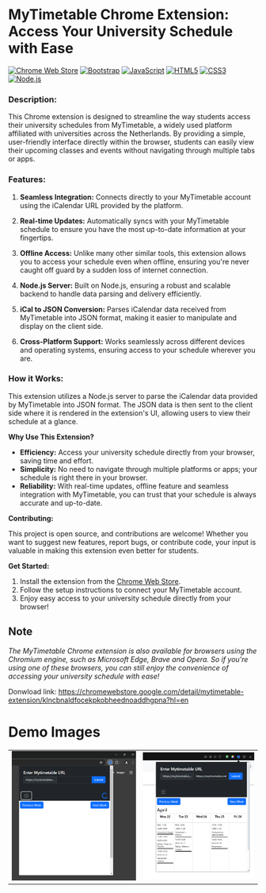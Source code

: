 # MyTimetable Chrome Extension: Access Your University Schedule with Ease
[![Chrome Web Store](https://img.shields.io/chrome-web-store/v/klncbnaldfocekpkobheednoaddhgpna?label=Chrome%20Web%20Store&style=for-the-badge&logo=google-chrome&logoColor=white)](https://chrome.google.com/webstore/detail/klncbnaldfocekpkobheednoaddhgpna) [![Bootstrap](https://img.shields.io/badge/Frontend-Bootstrap-7952B3?style=for-the-badge&logo=bootstrap&logoColor=white)](https://getbootstrap.com/) [![JavaScript](https://img.shields.io/badge/Frontend-JavaScript-yellow?style=for-the-badge&logo=javascript&logoColor=white)](https://developer.mozilla.org/en-US/docs/Web/JavaScript) [![HTML5](https://img.shields.io/badge/Frontend-HTML5-orange?style=for-the-badge&logo=html5&logoColor=white)](https://developer.mozilla.org/en-US/docs/Web/HTML) [![CSS3](https://img.shields.io/badge/Frontend-CSS3-blue?style=for-the-badge&logo=css3&logoColor=white)](https://developer.mozilla.org/en-US/docs/Web/CSS) [![Node.js](https://img.shields.io/badge/Backend-Node.js-green?style=for-the-badge&logo=node.js&logoColor=white)](https://nodejs.org/)


### **Description:**

This Chrome extension is designed to streamline the way students access their university schedules from MyTimetable, a widely used platform affiliated with universities across the Netherlands. By providing a simple, user-friendly interface directly within the browser, students can easily view their upcoming classes and events without navigating through multiple tabs or apps.

### **Features:**

1. **Seamless Integration:** Connects directly to your MyTimetable account using the iCalendar URL provided by the platform.

2. **Real-time Updates:** Automatically syncs with your MyTimetable schedule to ensure you have the most up-to-date information at your fingertips.

3. **Offline Access:** Unlike many other similar tools, this extension allows you to access your schedule even when offline, ensuring you're never caught off guard by a sudden loss of internet connection. 

4. **Node.js Server:** Built on Node.js, ensuring a robust and scalable backend to handle data parsing and delivery efficiently.

5. **iCal to JSON Conversion:** Parses iCalendar data received from MyTimetable into JSON format, making it easier to manipulate and display on the client side.

6. **Cross-Platform Support:** Works seamlessly across different devices and operating systems, ensuring access to your schedule wherever you are.

### **How it Works:**

This extension utilizes a Node.js server to parse the iCalendar data provided by MyTimetable into JSON format. The JSON data is then sent to the client side where it is rendered in the extension's UI, allowing users to view their schedule at a glance.

**Why Use This Extension?**

- **Efficiency:** Access your university schedule directly from your browser, saving time and effort.
- **Simplicity:** No need to navigate through multiple platforms or apps; your schedule is right there in your browser.
- **Reliability:** With real-time updates, offline feature and seamless integration with MyTimetable, you can trust that your schedule is always accurate and up-to-date.

**Contributing:**

This project is open source, and contributions are welcome! Whether you want to suggest new features, report bugs, or contribute code, your input is valuable in making this extension even better for students.

**Get Started:**

1. Install the extension from the [Chrome Web Store](https://chromewebstore.google.com/detail/mytimetable-extension/klncbnaldfocekpkobheednoaddhgpna?hl=en ).
2. Follow the setup instructions to connect your MyTimetable account.
3. Enjoy easy access to your university schedule directly from your browser!



## Note
*The MyTimetable Chrome extension is also available for browsers using the Chromium engine, such as Microsoft Edge, Brave and Opera. So if you're using one of these browsers, you can still enjoy the convenience of accessing your university schedule with ease!*

Donwload link:
https://chromewebstore.google.com/detail/mytimetable-extension/klncbnaldfocekpkobheednoaddhgpna?hl=en

#  Demo Images 

|         |          |
|:--------------------------:|:--------------------------:|
| ![Solarized Dark](images/demo2.png)  |  ![Solarized Ocean](images/demo1.png)  |

